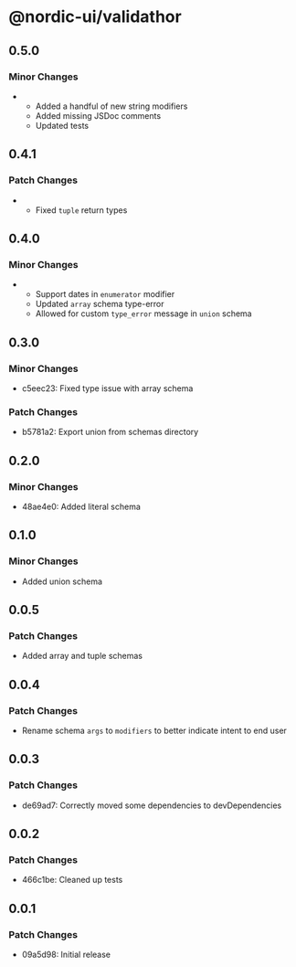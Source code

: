 # @nordic-ui/validathor

## 0.5.0

### Minor Changes

- - Added a handful of new string modifiers
  - Added missing JSDoc comments
  - Updated tests

## 0.4.1

### Patch Changes

- - Fixed `tuple` return types

## 0.4.0

### Minor Changes

- - Support dates in `enumerator` modifier
  - Updated `array` schema type-error
  - Allowed for custom `type_error` message in `union` schema

## 0.3.0

### Minor Changes

- c5eec23: Fixed type issue with array schema

### Patch Changes

- b5781a2: Export union from schemas directory

## 0.2.0

### Minor Changes

- 48ae4e0: Added literal schema

## 0.1.0

### Minor Changes

- Added union schema

## 0.0.5

### Patch Changes

- Added array and tuple schemas

## 0.0.4

### Patch Changes

- Rename schema `args` to `modifiers` to better indicate intent to end user

## 0.0.3

### Patch Changes

- de69ad7: Correctly moved some dependencies to devDependencies

## 0.0.2

### Patch Changes

- 466c1be: Cleaned up tests

## 0.0.1

### Patch Changes

- 09a5d98: Initial release
